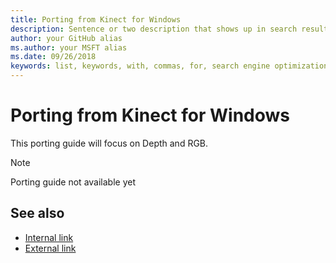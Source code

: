 ```yaml
---
title: Porting from Kinect for Windows
description: Sentence or two description that shows up in search results
author: your GitHub alias
ms.author: your MSFT alias
ms.date: 09/26/2018
keywords: list, keywords, with, commas, for, search engine optimization, except, the, last, one
---
```


# Porting from Kinect for Windows

This porting guide will focus on Depth and RGB.

>[!NOTE]
> Porting guide not available yet

## See also

* [Internal link](get-started.md)
* [External link](https://www.microsoft.com)